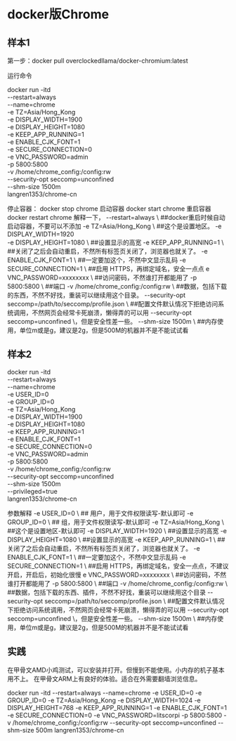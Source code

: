 # docker版Chrome

## 样本1
第一步：docker pull overclockedllama/docker-chromium:latest

运行命令

docker run -itd \
    --restart=always \
    --name=chrome \
    -e TZ=Asia/Hong_Kong \
    -e DISPLAY_WIDTH=1900 \
    -e DISPLAY_HEIGHT=1080 \
    -e KEEP_APP_RUNNING=1 \
    -e ENABLE_CJK_FONT=1 \
    -e SECURE_CONNECTION=0 \
    -e VNC_PASSWORD=admin \
    -p 5800:5800 \
    -v /home/chrome_config:/config:rw \
    --security-opt seccomp=unconfined \
    --shm-size 1500m \
    langren1353/chrome-cn

停止容器：
docker stop chrome
启动容器
docker start chrome
重启容器
docker restart chrome
解释一下，
--restart=always \  ##docker重启时候自动启动容器，不要可以不添加
-e TZ=Asia/Hong_Kong \ ##这个是设置地区。
-e DISPLAY_WIDTH=1920 \
-e DISPLAY_HEIGHT=1080 \ ##设置显示的高宽
-e KEEP_APP_RUNNING=1 \ ##关闭了之后会自动重启，不然所有标签页关闭了，浏览器也就关了。
-e ENABLE_CJK_FONT=1 \ ##一定要加这个，不然中文显示乱码
-e SECURE_CONNECTION=1 \ ##启用 HTTPS，再绑定域名，安全一点点
e VNC_PASSWORD=xxxxxxxx \ ##访问密码，不然谁打开都能用了
-p 5800:5800 \ ##端口
-v /home/chrome_config:/config:rw \ ##数据，包括下载的东西，不然不好找，重装可以继续用这个目录。
--security-opt seccomp=/path/to/seccomp/profile.json \ ##配置文件默认情况下拒绝访问系统调用，不然网页会经常卡死崩溃，懒得弄的可以用 --security-opt seccomp=unconfined \，但是安全性差一些。
--shm-size 1500m \ ##内存使用，单位m或是g，建议是2g，但是500M的机器并不是不能试试看

## 样本2
docker run -itd \
    --restart=always \
    --name=chrome \
    -e USER_ID=0 \
    -e GROUP_ID=0 \
    -e TZ=Asia/Hong_Kong \
    -e DISPLAY_WIDTH=1900 \
    -e DISPLAY_HEIGHT=1080 \
    -e KEEP_APP_RUNNING=1 \
    -e ENABLE_CJK_FONT=1 \
    -e SECURE_CONNECTION=0 \
    -e VNC_PASSWORD=admin \
    -p 5800:5800 \
    -v /home/chrome_config:/config:rw \
    --security-opt seccomp=unconfined \
    --shm-size 1500m \
    --privileged=true \
    langren1353/chrome-cn

参数解释
-e USER_ID=0 \ ## 用户，用于文件权限读写-默认即可
-e GROUP_ID=0 \ ## 组，用于文件权限读写-默认即可
-e TZ=Asia/Hong_Kong \ ##这个是设置地区-默认即可
-e DISPLAY_WIDTH=1920 \ ##设置显示的高宽
-e DISPLAY_HEIGHT=1080 \ ##设置显示的高宽
-e KEEP_APP_RUNNING=1 \ ##关闭了之后会自动重启，不然所有标签页关闭了，浏览器也就关了。
-e ENABLE_CJK_FONT=1 \ ##一定要加这个，不然中文显示乱码
-e SECURE_CONNECTION=1 \ ##启用 HTTPS，再绑定域名，安全一点点，不建议开启，开启后，初始化很慢
e VNC_PASSWORD=xxxxxxxx \ ##访问密码，不然谁打开都能用了
-p 5800:5800 \ ##端口
-v /home/chrome_config:/config:rw \ ##数据，包括下载的东西、插件，不然不好找，重装可以继续用这个目录
--security-opt seccomp=/path/to/seccomp/profile.json \ ##配置文件默认情况下拒绝访问系统调用，不然网页会经常卡死崩溃，懒得弄的可以用 --security-opt seccomp=unconfined \，但是安全性差一些。
--shm-size 1500m \ ##内存使用，单位m或是g，建议是2g，但是500M的机器并不是不能试试看

## 实践
在甲骨文AMD小鸡测试，可以安装并打开。但慢到不能使用。小内存的机子基本用不上。
在甲骨文ARM上有良好的体验。适合在外需要翻墙浏览信息。

    
docker run -itd --restart=always --name=chrome -e USER_ID=0 -e GROUP_ID=0 -e TZ=Asia/Hong_Kong -e DISPLAY_WIDTH=1024 -e DISPLAY_HEIGHT=768 -e KEEP_APP_RUNNING=1 -e ENABLE_CJK_FONT=1 -e SECURE_CONNECTION=0 -e VNC_PASSWORD=litscorpi -p 5800:5800 -v /home/chrome_config:/config:rw --security-opt seccomp=unconfined --shm-size 500m langren1353/chrome-cn

    
